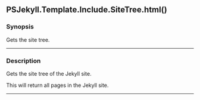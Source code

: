 PSJekyll.Template.Include.SiteTree.html()
-----------------------------------------

### Synopsis
Gets the site tree.

---

### Description

Gets the site tree of the Jekyll site.  

This will return all pages in the Jekyll site.

---
